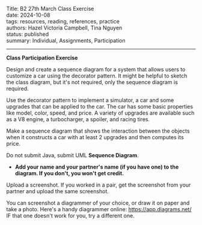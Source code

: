 Title: B2 27th March Class Exercise  
date: 2024-10-08    
tags: resources, reading, references, practice  
authors: Hazel Victoria Campbell, Tina Nguyen  
status: published  
summary: Individual, Assignments, Participation  

----

**Class Participation Exercise**

Design and create a sequence diagram for a system that allows users to customize a car using the decorator pattern. It might be helpful to sketch the class diagram, but it's not required, only the sequence diagram is required.

Use the decorator pattern to implement a simulator, a car and some upgrades that can be applied to the car. The car has some basic properties like model, color, speed, and price. A variety of upgrades are available such as a V8 engine, a turbocharger, a spoiler, and racing tires.

Make a sequence diagram that shows the interaction between the objects when it constructs a car with at least 2 upgrades and then computes its price.

Do not submit Java, submit UML **Sequence Diagram**.



* **Add your name and your partner's name (if you have one) to the diagram. If you don't, you won't get credit.**

Upload a screenshot. If you worked in a pair, get the screenshot from your partner and upload the same screenshot.

You can screenshot a diagrammer of your choice, or draw it on paper and take a photo.
Here's a handy diagrammer online: https://app.diagrams.net/ IF that one doesn't work for you, try a different one.